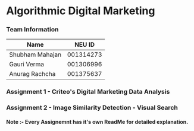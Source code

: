 # Algorithmic Digital Marketing

### Team Information
| Name | NEU ID |
| --- | --- |
| Shubham Mahajan | 001314273 |
| Gauri Verma | 001306996 |
| Anurag Rachcha | 001375637 |

### Assignment 1 - Criteo's Digital Marketing Data Analysis

### Assignment 2 - Image Similarity Detection - Visual Search 

#### Note :- Every Assignemnt has it's own ReadMe for detailed explanation.
